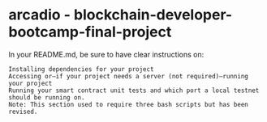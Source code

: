 # arcadio - blockchain-developer-bootcamp-final-project
In your README.md, be sure to have clear instructions on: 

    Installing dependencies for your project 
    Accessing or—if your project needs a server (not required)—running your project
    Running your smart contract unit tests and which port a local testnet should be running on.
    Note: This section used to require three bash scripts but has been revised.
